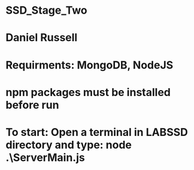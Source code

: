 # SSD_Stage_Two
# Daniel Russell

# Requirments: MongoDB, NodeJS
# npm packages must be installed before run

# To start: Open a terminal in LABSSD directory and type: node .\ServerMain.js